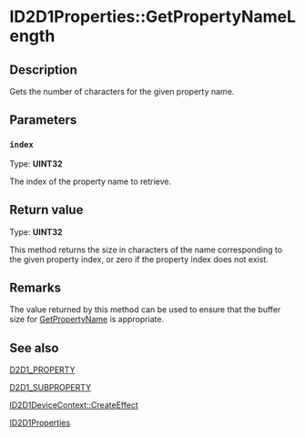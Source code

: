 # ID2D1Properties::GetPropertyNameLength

## Description

Gets the number of characters for the given property name.

## Parameters

### `index`

Type: **UINT32**

The index of the property name to retrieve.

## Return value

Type: **UINT32**

This method returns the size in characters of the name corresponding to the given property index, or zero if the property index does not exist.

## Remarks

The value returned by this method can be used to ensure that the buffer size for [GetPropertyName](https://learn.microsoft.com/windows/desktop/api/d2d1_1/nf-d2d1_1-id2d1properties-getpropertyname(uint32_pwstr_uint32)) is appropriate.

## See also

[D2D1_PROPERTY](https://learn.microsoft.com/windows/desktop/api/d2d1_1/ne-d2d1_1-d2d1_property)

[D2D1_SUBPROPERTY](https://learn.microsoft.com/windows/desktop/api/d2d1_1/ne-d2d1_1-d2d1_subproperty)

[ID2D1DeviceContext::CreateEffect](https://learn.microsoft.com/windows/desktop/api/d2d1_1/nf-d2d1_1-id2d1devicecontext-createeffect)

[ID2D1Properties](https://learn.microsoft.com/windows/desktop/api/d2d1_1/nn-d2d1_1-id2d1properties)
